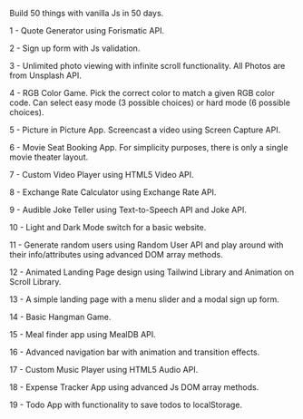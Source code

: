 Build 50 things with vanilla Js in 50 days.

1 - Quote Generator using Forismatic API.

2 - Sign up form with Js validation.

3 - Unlimited photo viewing with infinite scroll functionality. All Photos are from Unsplash API.

4 - RGB Color Game. Pick the correct color to match a given RGB color code. Can select easy mode (3 possible choices) or hard mode (6 possible choices).

5 - Picture in Picture App. Screencast a video using Screen Capture API.

6 - Movie Seat Booking App. For simplicity purposes, there is only a single movie theater layout.

7 - Custom Video Player using HTML5 Video API.

8 - Exchange Rate Calculator using Exchange Rate API.

9 - Audible Joke Teller using Text-to-Speech API and Joke API.

10 - Light and Dark Mode switch for a basic website.

11 - Generate random users using Random User API and play around with their info/attributes using advanced DOM array methods. 

12 - Animated Landing Page design using Tailwind Library and Animation on Scroll Library.

13 - A simple landing page with a menu slider and a modal sign up form.

14 - Basic Hangman Game.

15 - Meal finder app using MealDB API.

16 - Advanced navigation bar with animation and transition effects. 

17 - Custom Music Player using HTML5 Audio API.

18 - Expense Tracker App using advanced Js DOM array methods.

19 - Todo App with functionality to save todos to localStorage.